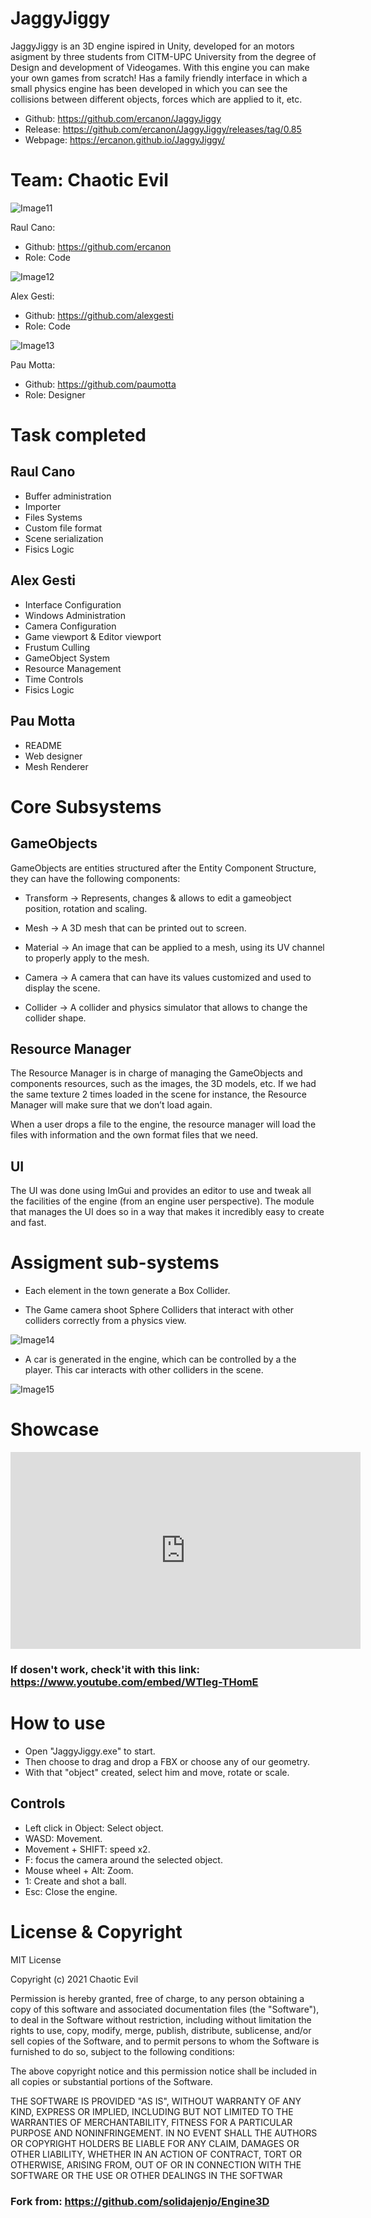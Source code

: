 # JaggyJiggy

JaggyJiggy is an 3D engine ispired in Unity, developed for an motors asigment by three students from CITM-UPC University from the degree of Design and development of Videogames.
With this engine you can make your own games from scratch! 
Has a family friendly interface in which a small physics engine has been developed in which you can see the collisions between different objects, forces which are applied to it, etc.

+ Github: https://github.com/ercanon/JaggyJiggy
+ Release: https://github.com/ercanon/JaggyJiggy/releases/tag/0.85
+ Webpage:  https://ercanon.github.io/JaggyJiggy/

# Team: Chaotic Evil

![Image11](docs/photos/raul.jpg)

Raul Cano:
+ Github: https://github.com/ercanon
+ Role: Code

![Image12](docs/photos/alex.png)

Alex Gesti:
+ Github: https://github.com/alexgesti
+ Role: Code

![Image13](docs/photos/pau.png)

Pau Motta:
+ Github: https://github.com/paumotta
+ Role: Designer

# Task completed

## Raul Cano

+ Buffer administration 
+ Importer
+ Files Systems
+ Custom file format
+ Scene serialization
+ Fisics Logic

## Alex Gesti

+ Interface Configuration
+ Windows Administration
+ Camera Configuration
+ Game viewport & Editor viewport
+ Frustum Culling
+ GameObject System
+ Resource Management
+ Time Controls
+ Fisics Logic

## Pau Motta

+ README
+ Web designer
+ Mesh Renderer

# Core Subsystems

## GameObjects

GameObjects are entities structured after the Entity Component Structure, they can have the following components:

+ Transform -> Represents, changes & allows to edit a gameobject position, rotation and scaling.

+ Mesh -> A 3D mesh that can be printed out to screen.

+ Material -> An image that can be applied to a mesh, using its UV channel to properly apply to the mesh.

+ Camera -> A camera that can have its values customized and used to display the scene.

+ Collider -> A collider and physics simulator that allows to change the collider shape.

## Resource Manager 

The Resource Manager is in charge of managing the GameObjects and components resources, such as the images, the 3D models, etc. If we had the same texture 2 times loaded in the scene for instance, the Resource Manager will make sure that we don’t load again.

When a user drops a file to the engine, the resource manager will load the files with information and the own format files that we need.

## UI

The UI was done using ImGui and provides an editor to use and tweak all the facilities of the engine (from an engine user perspective). The module that manages the UI does so in a way that makes it incredibly easy to create and fast.

# Assigment sub-systems

+ Each element in the town generate a Box Collider.

+ The Game camera shoot Sphere Colliders that interact with other colliders correctly from a physics view.

![Image14](docs/gifs/ball_show.gif)

+ A car is generated in the engine, which can be controlled by a the player. This car interacts with other colliders in the scene.

![Image15](docs/gifs/car_show.gif)

# Showcase

<iframe width="560" height="315" src="https://www.youtube.com/embed/WTIeg-THomE" title="YouTube video player" frameborder="0" allow="accelerometer; autoplay; clipboard-write; encrypted-media; gyroscope; picture-in-picture" allowfullscreen></iframe>

### If dosen't work, check'it with this link: https://www.youtube.com/embed/WTIeg-THomE

# How to use

- Open "JaggyJiggy.exe" to start.
- Then choose to drag and drop a FBX or choose any of our geometry.
- With that "object" created, select him and move, rotate or scale.

## Controls

- Left click in Object: Select object.
- WASD: Movement.
- Movement + SHIFT: speed x2.
- F: focus the camera around the selected object.
- Mouse wheel + Alt: Zoom.
- 1: Create and shot a ball.
- Esc: Close the engine.

# License & Copyright

MIT License

Copyright (c) 2021 Chaotic Evil

Permission is hereby granted, free of charge, to any person obtaining a copy of this software and associated documentation files (the "Software"), to deal in the Software without restriction, including without limitation the rights to use, copy, modify, merge, publish, distribute, sublicense, and/or sell copies of the Software, and to permit persons to whom the Software is furnished to do so, subject to the following conditions:

The above copyright notice and this permission notice shall be included in all copies or substantial portions of the Software.

THE SOFTWARE IS PROVIDED "AS IS", WITHOUT WARRANTY OF ANY KIND, EXPRESS OR IMPLIED, INCLUDING BUT NOT LIMITED TO THE WARRANTIES OF MERCHANTABILITY, FITNESS FOR A PARTICULAR PURPOSE AND NONINFRINGEMENT. IN NO EVENT SHALL THE AUTHORS OR COPYRIGHT HOLDERS BE LIABLE FOR ANY CLAIM, DAMAGES OR OTHER LIABILITY, WHETHER IN AN ACTION OF CONTRACT, TORT OR OTHERWISE, ARISING FROM, OUT OF OR IN CONNECTION WITH THE SOFTWARE OR THE USE OR OTHER DEALINGS IN THE SOFTWAR


### Fork from: https://github.com/solidajenjo/Engine3D
